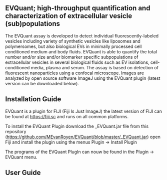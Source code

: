 ## EVQuant; high-throughput quantification and characterization of extracellular vesicle (sub)populations

The EVQuant assay is developed to detect individual fluorescently-labeled vesicles including variety of synthetic vesicles like liposomes and polymersomes, but also biological EVs in minimally processed cell conditioned medium and body fluids. EVQuant is able to quantify the total number and/or size and/or biomarker specific subpopulations of extracellular vesicles in several biological fluids such as EV isolations, cell-conditioned media, plasma and serum. The assay is based on detection of fluorescent nanoparticles using a confocal microscope. Images are analyzed by open source software ImageJ using the EVQuant plugin (latest version can be downloaded below). 


## Installation Guide

EVQuant is a plugin for FIJI (Fiji Is Just ImageJ) the latest version of FIJI can be found at https://fiji.sc and runs on all common platforms.

To install the EVQuant Plugin download the _EVQuant.jar file from this repository (https://github.com/MEvanRoyen/EVQuant/blob/master/_EVQuant.jar) open Fiji and install the plugin using the menus Plugin -> Install Plugin

The programs of the EVQuant PlugIn can nouw be found in the Plugin -> EVQuant menu.

## User Guide
